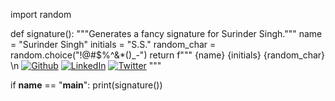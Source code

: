 import random

def signature():
  """Generates a fancy signature for Surinder Singh."""
  name = "Surinder Singh"
  initials = "S.S."
  random_char = random.choice("!@#$%^&*()_-")
  return f"""
    {name} {initials} {random_char}
    \n
    [![Github](https://img.shields.io/badge/github-%23121212.svg?style=flat-square)](https://github.com/surindersingh)
    [![LinkedIn](https://img.shields.io/badge/linkedin-%230077B5.svg?style=flat-square)](https://www.linkedin.com/in/surindersingh/)
    [![Twitter](https://img.shields.io/badge/twitter-%231DA1F2.svg?style=flat-square)](https://twitter.com/surindersingh)
  """

if __name__ == "__main__":
  print(signature())
